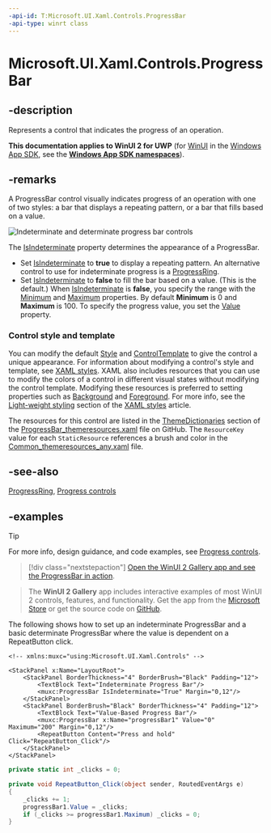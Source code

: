```yaml
---
-api-id: T:Microsoft.UI.Xaml.Controls.ProgressBar
-api-type: winrt class
---
```


# Microsoft.UI.Xaml.Controls.ProgressBar

<!--
public class ProgressBar : Windows.UI.Xaml.Controls.Primitives.RangeBase
-->

## -description

Represents a control that indicates the progress of an operation.

**This documentation applies to WinUI 2 for UWP** (for [WinUI](/windows/apps/winui/winui3/) in the [Windows App SDK](/windows/apps/windows-app-sdk/), see the **[Windows App SDK namespaces](/windows/windows-app-sdk/api/winrt/)**).

## -remarks

A ProgressBar control visually indicates progress of an operation with one of two styles: a bar that displays a repeating pattern, or a bar that fills based on a value.

<img src="images/controls/progress-bar-two-states.gif" alt="Indeterminate and determinate progress bar controls" />

The [IsIndeterminate](progressbar_isindeterminate.md) property determines the appearance of a ProgressBar.

- Set [IsIndeterminate](progressbar_isindeterminate.md) to **true** to display a repeating pattern. An alternative control to use for indeterminate progress is a [ProgressRing](/uwp/api/windows.ui.xaml.controls.progressring).
- Set [IsIndeterminate](progressbar_isindeterminate.md) to **false** to fill the bar based on a value. (This is the default.) When [IsIndeterminate](progressbar_isindeterminate.md) is **false**, you specify the range with the [Minimum](/uwp/api/windows.ui.xaml.controls.primitives.rangebase.minimum) and [Maximum](/uwp/api/windows.ui.xaml.controls.primitives.rangebase.maximum) properties. By default **Minimum** is 0 and **Maximum** is 100. To specify the progress value, you set the [Value](/uwp/api/windows.ui.xaml.controls.primitives.rangebase.value) property.

### Control style and template

You can modify the default [Style](/uwp/api/windows.ui.xaml.frameworkelement.style) and [ControlTemplate](/uwp/api/windows.ui.xaml.controls.controltemplate) to give the control a unique appearance. For information about modifying a control's style and template, see [XAML styles](/windows/apps/design/style/xaml-styles). XAML also includes resources that you can use to modify the colors of a control in different visual states without modifying the control template. Modifying these resources is preferred to setting properties such as [Background](/uwp/api/windows.ui.xaml.controls.control.background) and [Foreground](/uwp/api/windows.ui.xaml.controls.control.foreground). For more info, see the [Light-weight styling](/windows/apps/design/style/xaml-styles#lightweight-styling) section of the [XAML styles](/windows/apps/design/style/xaml-styles) article.

The resources for this control are listed in the [ThemeDictionaries](/windows/apps/design/style/xaml-theme-resources) section of the [ProgressBar_themeresources.xaml](https://github.com/microsoft/microsoft-ui-xaml/blob/main/dev/ProgressBar/ProgressBar_themeresources.xaml) file on GitHub. The `ResourceKey` value for each `StaticResource` references a brush and color in the [Common_themeresources_any.xaml](https://github.com/microsoft/microsoft-ui-xaml/blob/main/dev/CommonStyles/Common_themeresources_any.xaml) file.

## -see-also

[ProgressRing](/uwp/api/windows.ui.xaml.controls.progressring), [Progress controls](/windows/uwp/controls-and-patterns/progress-controls)

## -examples

> [!TIP]
> For more info, design guidance, and code examples, see [Progress controls](/windows/apps/design/controls/progress-controls).

> [!div class="nextstepaction"]
> [Open the WinUI 2 Gallery app and see the ProgressBar in action](winui2gallery:/item/ProgressBar).

> The **WinUI 2 Gallery** app includes interactive examples of most WinUI 2 controls, features, and functionality. Get the app from the [Microsoft Store](https://www.microsoft.com/store/productId/9MSVH128X2ZT) or get the source code on [GitHub](https://github.com/Microsoft/WinUI-Gallery/tree/winui2).


The following shows how to set up an indeterminate ProgressBar and a basic determinate ProgressBar where the value is dependent on a RepeatButton click.

```xaml
<!-- xmlns:muxc="using:Microsoft.UI.Xaml.Controls" -->

<StackPanel x:Name="LayoutRoot">
    <StackPanel BorderThickness="4" BorderBrush="Black" Padding="12">
        <TextBlock Text="Indeterminate Progress Bar"/>
        <muxc:ProgressBar IsIndeterminate="True" Margin="0,12"/>
    </StackPanel>
    <StackPanel BorderBrush="Black" BorderThickness="4" Padding="12">
        <TextBlock Text="Value-Based Progress Bar"/>
        <muxc:ProgressBar x:Name="progressBar1" Value="0" Maximum="200" Margin="0,12"/>
        <RepeatButton Content="Press and hold" Click="RepeatButton_Click"/>
    </StackPanel>
</StackPanel>
```

```csharp
private static int _clicks = 0;

private void RepeatButton_Click(object sender, RoutedEventArgs e)
{
    _clicks += 1;
    progressBar1.Value = _clicks;
    if (_clicks >= progressBar1.Maximum) _clicks = 0;
}
```
